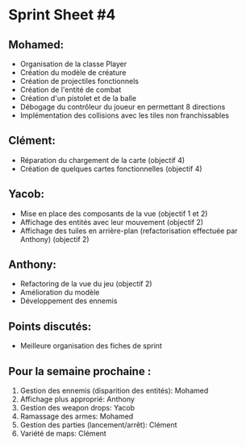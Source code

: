 # Sprint Sheet #4

## Mohamed:

- Organisation de la classe Player
- Création du modèle de créature
- Création de projectiles fonctionnels
- Création de l'entité de combat
- Création d'un pistolet et de la balle
- Débogage du contrôleur du joueur en permettant 8 directions
- Implémentation des collisions avec les tiles non franchissables

## Clément:

- Réparation du chargement de la carte (objectif 4)
- Création de quelques cartes fonctionnelles (objectif 4)

## Yacob:

- Mise en place des composants de la vue (objectif 1 et 2)
- Affichage des entités avec leur mouvement (objectif 2)
- Affichage des tuiles en arrière-plan (refactorisation effectuée par Anthony) (objectif 2)

## Anthony:

- Refactoring de la vue du jeu (objectif 2)
- Amélioration du modèle
- Développement des ennemis


## Points discutés:
- Meilleure organisation des fiches de sprint

## Pour la semaine prochaine :

1. Gestion des ennemis (disparition des entités): Mohamed  
2. Affichage plus approprié: Anthony
3. Gestion des weapon drops: Yacob
4. Ramassage des armes: Mohamed
5. Gestion des parties (lancement/arrêt): Clément
6. Variété de maps: Clément
